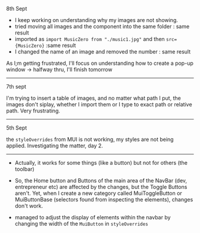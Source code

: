 8th Sept

- I keep working on understanding why my images are not showing.
- tried moving all images and the component into the same folder : same result
- imported as `import MusicZero from "./music1.jpg"` and then `src={MusicZero}` :same result
- I changed the name of an image and removed the number : same result

As I;m getting frustrated, I'll focus on understanding how to create a pop-up window
-> halfway thru, I'll finish tomorrow

---

7th sept

I'm trying to insert a table of images, and no matter what path I put, the images don't siplay, whether I import them or I type to exact path or relative path. Very frustrating.

---

5th Sept

the `styleOverrides` from MUI is not working, my styles are not being applied.
Investigating the matter, day 2.

---

- Actually, it works for some things (like a button) but not for others (the toolbar)

- So, the Home button and Buttons of the main area of the NavBar (dev, entrepreneur etc) are affected by the changes, but the Toggle Buttons aren't.
  Yet, when I create a new category called MuiToggleButton or MuiButtonBase (selectors found from inspecting the elements), changes don't work.

- managed to adjust the display of elements within the navbar by changing the width of the `MuiButton` in `styleOverrides`
